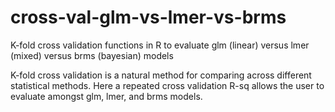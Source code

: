 # cross-val-glm-vs-lmer-vs-brms
K-fold cross validation functions in R to evaluate glm (linear) versus lmer (mixed) versus brms (bayesian) models

K-fold cross validation is a natural method for comparing across different statistical methods. Here a repeated cross validation R-sq allows the user to evaluate amongst glm, lmer, and brms models.
